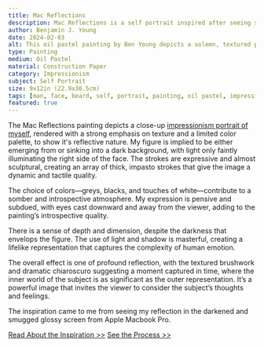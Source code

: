 ```yaml
---
title: Mac Reflections
description: Mac Reflections is a self portrait inspired after seeing seeing my reflection on a glossy and smudged laptop screen, after the screen going dark. I was inspired so much by the tone and effect of it, I wanted to try to carry over that depth on paper with oil pastels.
author: Benjamin J. Young
date: 2024-02-03
alt: This oil pastel painting by Ben Young depicts a solemn, textured portrait of a man's face, emerging from a dark background with a rough, expressive brushwork that conveys a sense of introspection or melancholy.
type: Painting
medium: Oil Pastel
material: Construction Paper
category: Impressionism
subject: Self Portrait
size: 9x12in (22.9x30.5cm)
tags: [man, face, beard, self, portrait, painting, oil pastel, impressionism, self portrait]
featured: true
---
```


The Mac Reflections painting depicts a close-up [impressionism portrait of myself](https://www.incredibleart.org/lessons/middle/Lessons/8impaint.htm), rendered with a strong emphasis on texture and a limited color palette, to show it's reflective nature. My figure is implied to be either emerging from or sinking into a dark background, with light only faintly illuminating the right side of the face. The strokes are expressive and almost sculptural, creating an array of thick, impasto strokes that give the image a dynamic and tactile quality.

The choice of colors—greys, blacks, and touches of white—contribute to a somber and introspective atmosphere. My expression is pensive and subdued, with eyes cast downward and away from the viewer, adding to the painting’s introspective quality.

There is a sense of depth and dimension, despite the darkness that envelops the figure. The use of light and shadow is masterful, creating a lifelike representation that captures the complexity of human emotion.

The overall effect is one of profound reflection, with the textured brushwork and dramatic chiaroscuro suggesting a moment captured in time, where the inner world of the subject is as significant as the outer representation. It’s a powerful image that invites the viewer to consider the subject’s thoughts and feelings.

The inspiration came to me from seeing my reflection in the darkened and smugged glossy screen from Apple Macbook Pro.

[Read About the Inspiration >>](./inspiration/)
[See the Process >>](./process/)
